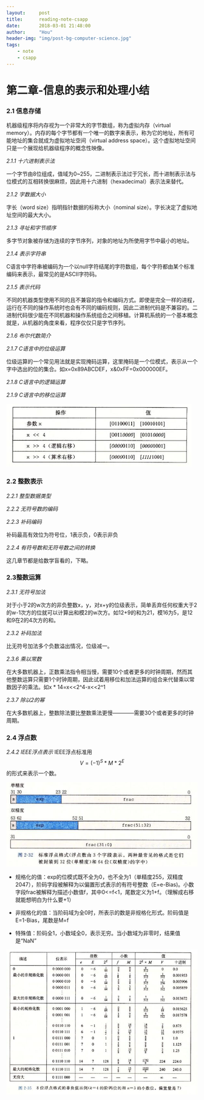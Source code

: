 ```yaml
---
layout:     post
title:      reading-note-csapp
date:       2018-03-01 21:48:00
author:     "Hou"
header-img: "img/post-bg-computer-science.jpg"
tags:
    - note
    - csapp
---
```

第二章-信息的表示和处理小结
============


### 2.1 信息存储

机器级程序将内存视为一个非常大的字节数组，称为虚拟内存（virtual memory）。内存的每个字节都有一个唯一的数字来表示，称为它的地址，所有可能地址的集合就成为虚拟地址空间（virtual address space）。这个虚拟地址空间只是一个展现给机器级程序的概念性映像。

*2.1.1 十六进制表示法*

一个字节由8位组成，值域为0~255，二进制表示法过于冗长，而十进制表示法与位模式的互相转换很麻烦，因此用十六进制（hexadecimal）表示法来替代。

*2.1.2 字数据大小*

字长（word size）指明指针数据的标称大小（nominal size）。字长决定了虚拟地址空间的最大大小。

*2.1.3 寻址和字节顺序*

多字节对象被存储为连续的字节序列，对象的地址为所使用字节中最小的地址。

*2.1.4 表示字符串*

C语言中字符串被编码为一个以null字符结尾的字符数组，每个字符都由某个标准编码来表示，最常见的是ASCII字符码。

*2.1.5 表示代码*

不同的机器类型使用不同的且不兼容的指令和编码方式。即使是完全一样的进程，运行在不同的操作系统时也会有不同的编码规则，因此二进制代码是不兼容的。二进制代码很少能在不同机器和操作系统组合之间移植。计算机系统的一个基本概念就是，从机器的角度来看，程序仅仅只是字节序列。

*2.1.6 布尔代数简介*

*2.1.7 C语言中的位级运算*

位级运算的一个常见用法就是实现掩码运算，这里掩码是一个位模式，表示从一个字中选出的位的集合。如x=0x89ABCDEF，x&0xFF=0x000000EF。

*2.1.8 C语言中的逻辑运算*

*2.1.9 C语言中的移位运算*

![](/img/post/post-2018-02-28-07.jpg)


### 2.2 整数表示

*2.2.1 整型数据类型*

*2.2.2 无符号数的编码*

*2.2.3 补码编码*

补码最高有效位为符号位，1表示负，0表示非负

*2.2.4 有符号数和无符号数之间的转换*

这几章节都是给数学盲看的，下略。


### 2.3整数运算

*2.3.1 无符号加法*

对于小于2的w次方的非负整数x，y，对x+y的位级表示，简单丢弃任何权重大于2的w-1次方的位就可以计算出和模2的w次方。如12+9的和为21，模16为5，是12和9在2的4次方的和。

*2.3.2 补码加法*

比无符号加法多个负数溢出情况，位级减一。

*2.3.6 乘以常数*

在大多数机器上，正数乘法指令相当慢，需要10个或者更多的时钟周期，然而其他整数运算只需要1个时钟周期，因此试着用移位和加法运算的组合来代替乘以常数因子的乘法。如x * 14=x<<2^4-x<<2^1

*2.3.7 除以2的幂*

在大多数机器上，整数除法要比整数乘法更慢————需要30个或者更多的时钟周期。


### 2.4 浮点数

*2.4.2 IEEE浮点表示*
IEEE浮点标准用$$V=(-1)^S * M * 2^E$$的形式来表示一个数。

![](/img/post/post-2018-02-28-08.jpg)

- 规格化的值：exp的位模式既不全为0，也不全为1（单精度255，双精度2047），阶码字段被解释为以偏置形式表示的有符号整数（E=e-Bias)。小数字段frac被解释为描述小数值f，其中0<=f<1，尾数定义为1+f。（理解成右移就能想明白为什么要+1）

- 非规格化的值：当阶码域为全0时，所表示的数是非规格化形式。阶码值是E=1-Bias，尾数是M=f

- 特殊值：阶码全1，小数域全0，表示无穷。当小数域为非零时，结果值是“NaN”

![](/img/post/post-2018-02-28-09.jpg)

